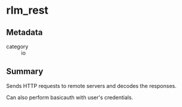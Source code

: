 # rlm_rest
## Metadata
<dl>
  <dt>category</dt><dd>io</dd>
</dl>

## Summary
Sends HTTP requests to remote servers and decodes the responses.

Can also perform basicauth with user's credentials.
